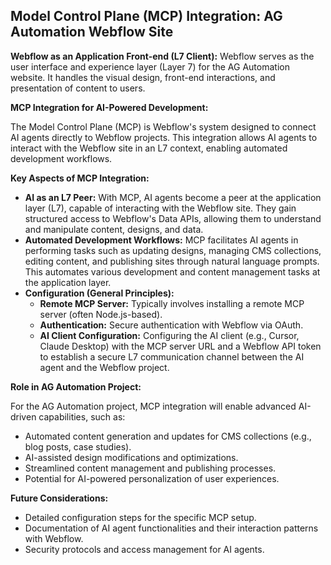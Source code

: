 ## Model Control Plane (MCP) Integration: AG Automation Webflow Site

**Webflow as an Application Front-end (L7 Client):**
Webflow serves as the user interface and experience layer (Layer 7) for the AG Automation website. It handles the visual design, front-end interactions, and presentation of content to users.

**MCP Integration for AI-Powered Development:**

The Model Control Plane (MCP) is Webflow's system designed to connect AI agents directly to Webflow projects. This integration allows AI agents to interact with the Webflow site in an L7 context, enabling automated development workflows.

**Key Aspects of MCP Integration:**

*   **AI as an L7 Peer:** With MCP, AI agents become a peer at the application layer (L7), capable of interacting with the Webflow site. They gain structured access to Webflow's Data APIs, allowing them to understand and manipulate content, designs, and data.
*   **Automated Development Workflows:** MCP facilitates AI agents in performing tasks such as updating designs, managing CMS collections, editing content, and publishing sites through natural language prompts. This automates various development and content management tasks at the application layer.
*   **Configuration (General Principles):**
    *   **Remote MCP Server:** Typically involves installing a remote MCP server (often Node.js-based).
    *   **Authentication:** Secure authentication with Webflow via OAuth.
    *   **AI Client Configuration:** Configuring the AI client (e.g., Cursor, Claude Desktop) with the MCP server URL and a Webflow API token to establish a secure L7 communication channel between the AI agent and the Webflow project.

**Role in AG Automation Project:**

For the AG Automation project, MCP integration will enable advanced AI-driven capabilities, such as:
*   Automated content generation and updates for CMS collections (e.g., blog posts, case studies).
*   AI-assisted design modifications and optimizations.
*   Streamlined content management and publishing processes.
*   Potential for AI-powered personalization of user experiences.

**Future Considerations:**

*   Detailed configuration steps for the specific MCP setup.
*   Documentation of AI agent functionalities and their interaction patterns with Webflow.
*   Security protocols and access management for AI agents.
